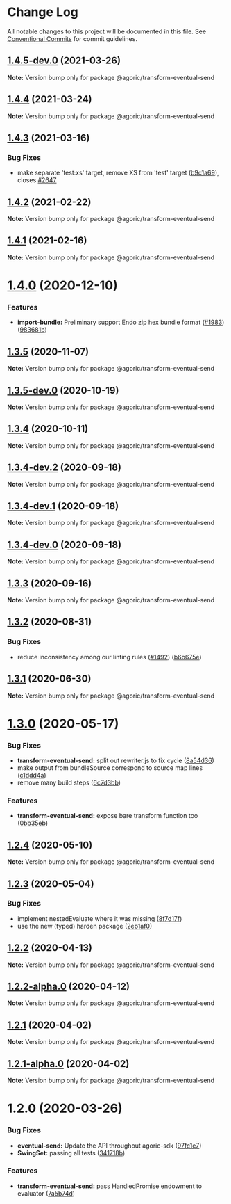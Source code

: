 # Change Log

All notable changes to this project will be documented in this file.
See [Conventional Commits](https://conventionalcommits.org) for commit guidelines.

## [1.4.5-dev.0](https://github.com/Agoric/agoric-sdk/compare/@agoric/transform-eventual-send@1.4.4...@agoric/transform-eventual-send@1.4.5-dev.0) (2021-03-26)

**Note:** Version bump only for package @agoric/transform-eventual-send





## [1.4.4](https://github.com/Agoric/agoric-sdk/compare/@agoric/transform-eventual-send@1.4.3...@agoric/transform-eventual-send@1.4.4) (2021-03-24)

**Note:** Version bump only for package @agoric/transform-eventual-send





## [1.4.3](https://github.com/Agoric/agoric-sdk/compare/@agoric/transform-eventual-send@1.4.2...@agoric/transform-eventual-send@1.4.3) (2021-03-16)


### Bug Fixes

* make separate 'test:xs' target, remove XS from 'test' target ([b9c1a69](https://github.com/Agoric/agoric-sdk/commit/b9c1a6987093fc8e09e8aba7acd2a1618413bac8)), closes [#2647](https://github.com/Agoric/agoric-sdk/issues/2647)





## [1.4.2](https://github.com/Agoric/agoric-sdk/compare/@agoric/transform-eventual-send@1.4.1...@agoric/transform-eventual-send@1.4.2) (2021-02-22)

**Note:** Version bump only for package @agoric/transform-eventual-send





## [1.4.1](https://github.com/Agoric/agoric-sdk/compare/@agoric/transform-eventual-send@1.4.0...@agoric/transform-eventual-send@1.4.1) (2021-02-16)

**Note:** Version bump only for package @agoric/transform-eventual-send





# [1.4.0](https://github.com/Agoric/agoric-sdk/compare/@agoric/transform-eventual-send@1.3.5...@agoric/transform-eventual-send@1.4.0) (2020-12-10)


### Features

* **import-bundle:** Preliminary support Endo zip hex bundle format ([#1983](https://github.com/Agoric/agoric-sdk/issues/1983)) ([983681b](https://github.com/Agoric/agoric-sdk/commit/983681bfc4bf512b6bd90806ed9220cd4fefc13c))





## [1.3.5](https://github.com/Agoric/agoric-sdk/compare/@agoric/transform-eventual-send@1.3.5-dev.0...@agoric/transform-eventual-send@1.3.5) (2020-11-07)

**Note:** Version bump only for package @agoric/transform-eventual-send





## [1.3.5-dev.0](https://github.com/Agoric/agoric-sdk/compare/@agoric/transform-eventual-send@1.3.4...@agoric/transform-eventual-send@1.3.5-dev.0) (2020-10-19)

**Note:** Version bump only for package @agoric/transform-eventual-send





## [1.3.4](https://github.com/Agoric/agoric-sdk/compare/@agoric/transform-eventual-send@1.3.4-dev.2...@agoric/transform-eventual-send@1.3.4) (2020-10-11)

**Note:** Version bump only for package @agoric/transform-eventual-send





## [1.3.4-dev.2](https://github.com/Agoric/agoric-sdk/compare/@agoric/transform-eventual-send@1.3.4-dev.1...@agoric/transform-eventual-send@1.3.4-dev.2) (2020-09-18)

**Note:** Version bump only for package @agoric/transform-eventual-send





## [1.3.4-dev.1](https://github.com/Agoric/agoric-sdk/compare/@agoric/transform-eventual-send@1.3.4-dev.0...@agoric/transform-eventual-send@1.3.4-dev.1) (2020-09-18)

**Note:** Version bump only for package @agoric/transform-eventual-send





## [1.3.4-dev.0](https://github.com/Agoric/agoric-sdk/compare/@agoric/transform-eventual-send@1.3.3...@agoric/transform-eventual-send@1.3.4-dev.0) (2020-09-18)

**Note:** Version bump only for package @agoric/transform-eventual-send





## [1.3.3](https://github.com/Agoric/agoric-sdk/compare/@agoric/transform-eventual-send@1.3.2...@agoric/transform-eventual-send@1.3.3) (2020-09-16)

**Note:** Version bump only for package @agoric/transform-eventual-send





## [1.3.2](https://github.com/Agoric/agoric-sdk/compare/@agoric/transform-eventual-send@1.3.1...@agoric/transform-eventual-send@1.3.2) (2020-08-31)


### Bug Fixes

* reduce inconsistency among our linting rules ([#1492](https://github.com/Agoric/agoric-sdk/issues/1492)) ([b6b675e](https://github.com/Agoric/agoric-sdk/commit/b6b675e2de110e2af19cad784a66220cab21dacf))





## [1.3.1](https://github.com/Agoric/agoric-sdk/compare/@agoric/transform-eventual-send@1.3.0...@agoric/transform-eventual-send@1.3.1) (2020-06-30)

**Note:** Version bump only for package @agoric/transform-eventual-send





# [1.3.0](https://github.com/Agoric/agoric-sdk/compare/@agoric/transform-eventual-send@1.2.4...@agoric/transform-eventual-send@1.3.0) (2020-05-17)


### Bug Fixes

* **transform-eventual-send:** split out rewriter.js to fix cycle ([8a54d36](https://github.com/Agoric/agoric-sdk/commit/8a54d36f6de8cee2ea87d6c75ea1eb013f40e766))
* make output from bundleSource correspond to source map lines ([c1ddd4a](https://github.com/Agoric/agoric-sdk/commit/c1ddd4a0a27de9561b3bd827213562d9741e61a8))
* remove many build steps ([6c7d3bb](https://github.com/Agoric/agoric-sdk/commit/6c7d3bb0c70277c22f8eda40525d7240141a5434))


### Features

* **transform-eventual-send:** expose bare transform function too ([0bb35eb](https://github.com/Agoric/agoric-sdk/commit/0bb35eb11fd9acc4e90ec987f83f246e09cdcab5))





## [1.2.4](https://github.com/Agoric/agoric-sdk/compare/@agoric/transform-eventual-send@1.2.3...@agoric/transform-eventual-send@1.2.4) (2020-05-10)

**Note:** Version bump only for package @agoric/transform-eventual-send





## [1.2.3](https://github.com/Agoric/agoric-sdk/compare/@agoric/transform-eventual-send@1.2.2...@agoric/transform-eventual-send@1.2.3) (2020-05-04)


### Bug Fixes

* implement nestedEvaluate where it was missing ([8f7d17f](https://github.com/Agoric/agoric-sdk/commit/8f7d17fe6a0c452df8c701c708d73cc79144071c))
* use the new (typed) harden package ([2eb1af0](https://github.com/Agoric/agoric-sdk/commit/2eb1af08fe3967629a3ce165752fd501a5c85a96))





## [1.2.2](https://github.com/Agoric/agoric-sdk/compare/@agoric/transform-eventual-send@1.2.2-alpha.0...@agoric/transform-eventual-send@1.2.2) (2020-04-13)

**Note:** Version bump only for package @agoric/transform-eventual-send





## [1.2.2-alpha.0](https://github.com/Agoric/agoric-sdk/compare/@agoric/transform-eventual-send@1.2.1...@agoric/transform-eventual-send@1.2.2-alpha.0) (2020-04-12)

**Note:** Version bump only for package @agoric/transform-eventual-send





## [1.2.1](https://github.com/Agoric/agoric-sdk/compare/@agoric/transform-eventual-send@1.2.1-alpha.0...@agoric/transform-eventual-send@1.2.1) (2020-04-02)

**Note:** Version bump only for package @agoric/transform-eventual-send





## [1.2.1-alpha.0](https://github.com/Agoric/agoric-sdk/compare/@agoric/transform-eventual-send@1.2.0...@agoric/transform-eventual-send@1.2.1-alpha.0) (2020-04-02)

**Note:** Version bump only for package @agoric/transform-eventual-send





# 1.2.0 (2020-03-26)


### Bug Fixes

* **eventual-send:** Update the API throughout agoric-sdk ([97fc1e7](https://github.com/Agoric/transform-eventual-send/commit/97fc1e748d8e3955b29baf0e04bfa788d56dad9f))
* **SwingSet:** passing all tests ([341718b](https://github.com/Agoric/transform-eventual-send/commit/341718be335e16b58aa5e648b51a731ea065c1d6))


### Features

* **transform-eventual-send:** pass HandledPromise endowment to evaluator ([7a5b74d](https://github.com/Agoric/transform-eventual-send/commit/7a5b74d8204a6af0d33ad05bfa67da714a0a8a5a))
